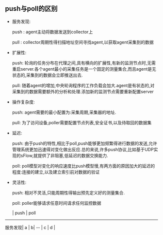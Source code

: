 ## push与poll的区别


- 服务发现:

    push : agent主动将数据发送到collector上

    pull : collector周期性得扫描地址空间寻找agent,以获取agent采集到的数据

- 扩展性:

    push: 轮询的任务分布在代理之间,具有横向的扩展性,有新的监测节点时,无需重启server.各个agent最小的采集任务是一个固定的测量集合,而且agent是无状态的,采集到的数据会立即推送出去.

    pull: 随着agent的增加,中央轮询程序的工作负载会加大.agent是有状态的,对采集到的数据需要额外的分析和处理.添加新的监测节点需要重新配置server

- 操作复杂度:

    push: agent需要的最小配置为:采集周期,采集器的地址.

    
    pull: 为了访问设备,poller需要配置节点列表,安全证书,以及待取回的数据集

- 延迟:

    push: 由于push的特性,相比于poll,push能够更加频繁得进行数据的发送,允许管理系统更加迅速得对变化做出反应.总的来说,许多push协议,比如基于UDP实现的sFlow,就提供了非阻塞,低延迟的数据交换能力.

    poll: poll模型对变化的响应速度比push模型慢,有两方面的原因加大的延迟的程度:连接的建立,以及建立索引前对数据的验证

- 灵活性:

    push: 相对不灵活,只能周期性得输出预先定义好的测量集合.

    poll: poller能够请求任意时间请求任何监控数据


     | push | poll
-----  ----- -----
服务发现| a | b|
-- | c | d |
